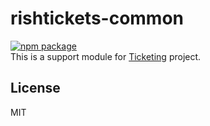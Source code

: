 # rishtickets-common

[![npm package](https://img.shields.io/badge/npm-1.0.12-brightgreen.svg)][npm]\
This is a support module for [Ticketing] project.

## License

MIT

[ticketing]: https://github.com/dev-rish/Ticketing
[npm]: https://www.npmjs.com/package/@rishtickets/common

